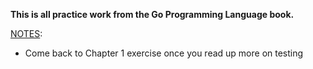 <b>This is all practice work from the Go Programming Language book.</b>

<u>NOTES</u>:
    <ul>
        <li>Come back to Chapter 1 exercise once you read up more on testing</li>
    </ul>

